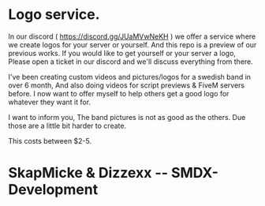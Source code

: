 # Logo service.

In our discord ( https://discord.gg/JUaMVwNeKH ) we offer a service where we create logos for your server or yourself.
And this repo is a preview of our previous works. If you would like to get yourself or your server a logo, Please open a ticket in our discord and we'll discuss everything from there.

I've been creating custom videos and pictures/logos for a swedish band in over 6 month, And also doing videos for script previews & FiveM servers before.
I now want to offer myself to help others get a good logo for whatever they want it for.

I want to inform you, The band pictures is not as good as the others. Due those are a little bit harder to create.

This costs between $2-5.


# SkapMicke & Dizzexx -- SMDX-Development